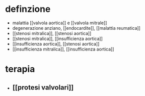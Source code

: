 # definzione
- malattia [[valvola aortica]] e [[valvola mitrale]]
- degenerazione anziano, [[endocardite]], [[malattia reumatica]]
- [[stenosi mitralica]], [[stenosi aortica]]
- [[stenosi mitralica]], [[insufficienza aortica]]
- [[insufficienza aortica]], [[stenosi aortica]]
- [[insufficienza mitralica]], [[insufficienza aortica]]

# terapia
- ## [[protesi valvolari]]